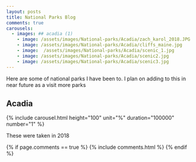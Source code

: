 ```yaml
---
layout: posts
title: National Parks Blog
comments: true
carousels:
  - images: ## acadia (1)
    - image: /assets/images/National-parks/Acadia/zach_karol_2018.JPG
    - image: /assets/images/National-parks/Acadia/cliffs_maine.jpg
    - image:  /assets/images/National-parks/Acadia/scenic_1.jpg
    - image: /assets/images/National-parks/Acadia/scenic2.jpg
    - image: /assets/images/National-parks/Acadia/scenic3.jpg
---
```





Here are some of national parks I have been to. I plan on adding to this in near future as a visit more parks

## Acadia
  {% include carousel.html height="100" unit="%" duration="100000" number="1" %}

These were taken in 2018


{% if page.comments == true %}
  {% include comments.html %}
{% endif %}